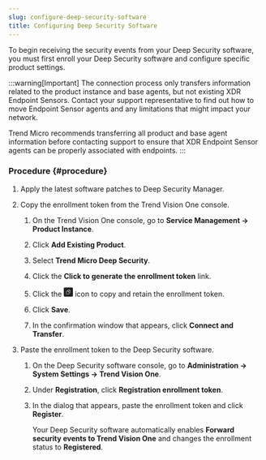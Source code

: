 ```yaml
---
slug: configure-deep-security-software
title: Configuring Deep Security Software
---
```


To begin receiving the security events from your Deep Security software, you must first enroll your Deep Security software and configure specific product settings.

:::warning[Important]
The connection process only transfers information related to the product instance and base agents, but not existing XDR Endpoint Sensors. Contact your support representative to find out how to move Endpoint Sensor agents and any limitations that might impact your network.

Trend Micro recommends transferring all product and base agent information before contacting support to ensure that XDR Endpoint Sensor agents can be properly associated with endpoints.
:::

### Procedure {#procedure}

1.  Apply the latest software patches to Deep Security Manager.

2.  Copy the enrollment token from the Trend Vision One console.

    1.  On the Trend Vision One console, go to **Service Management → Product Instance**.

    2.  Click **Add Existing Product**.

    3.  Select **Trend Micro Deep Security**.

    4.  Click the **Click to generate the enrollment token** link.

    5.  Click the ![](/images/copy-icon-white=GUID-4dd3be76-c23d-48ed-8bbe-ae27229acb0e.webp) icon to copy and retain the enrollment token.

    6.  Click **Save**.

    7.  In the confirmation window that appears, click **Connect and Transfer**.

3.  Paste the enrollment token to the Deep Security software.

    1.  On the Deep Security software console, go to **Administration → System Settings → Trend Vision One**.

    2.  Under **Registration**, click **Registration enrollment token**.

    3.  In the dialog that appears, paste the enrollment token and click **Register**.

        Your Deep Security software automatically enables **Forward security events to Trend Vision One** and changes the enrollment status to **Registered**.
